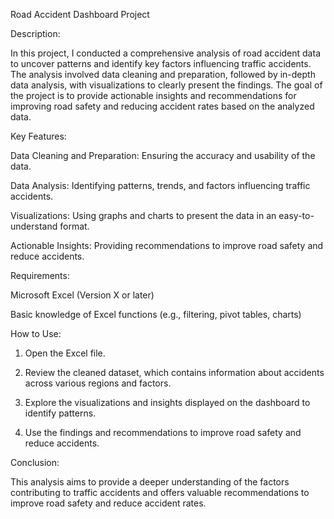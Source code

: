 Road Accident Dashboard Project

Description:

In this project, I conducted a comprehensive analysis of road accident data to uncover patterns and identify key factors influencing traffic accidents. The analysis involved data cleaning and preparation, followed by in-depth data analysis, with visualizations to clearly present the findings. The goal of the project is to provide actionable insights and recommendations for improving road safety and reducing accident rates based on the analyzed data.

Key Features:

Data Cleaning and Preparation: Ensuring the accuracy and usability of the data.

Data Analysis: Identifying patterns, trends, and factors influencing traffic accidents.

Visualizations: Using graphs and charts to present the data in an easy-to-understand format.

Actionable Insights: Providing recommendations to improve road safety and reduce accidents.


Requirements:

Microsoft Excel (Version X or later)

Basic knowledge of Excel functions (e.g., filtering, pivot tables, charts)


How to Use:

1. Open the Excel file.


2. Review the cleaned dataset, which contains information about accidents across various regions and factors.


3. Explore the visualizations and insights displayed on the dashboard to identify patterns.


4. Use the findings and recommendations to improve road safety and reduce accidents.



Conclusion:

This analysis aims to provide a deeper understanding of the factors contributing to traffic accidents and offers valuable recommendations to improve road safety and reduce accident rates.
